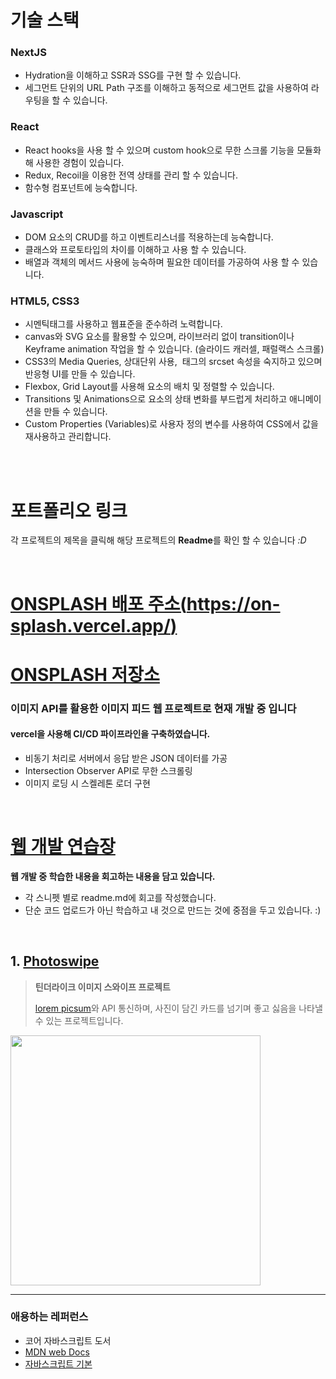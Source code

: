 
# 기술 스택
### NextJS 
- Hydration을 이해하고 SSR과 SSG를 구현 할 수 있습니다.
- 세그먼트 단위의 URL Path 구조를 이해하고 동적으로 세그먼트 값을 사용하여 라우팅을 할 수 있습니다.

### React
- React hooks을 사용 할 수 있으며 custom hook으로 무한 스크롤 기능을 모듈화해 사용한 경험이 있습니다.
- Redux, Recoil을 이용한 전역 상태를 관리 할 수 있습니다.
- 함수형 컴포넌트에 능숙합니다.

### Javascript
- DOM 요소의 CRUD를 하고 이벤트리스너를 적용하는데 능숙합니다.
- 클래스와 프로토타입의 차이를 이해하고 사용 할 수 있습니다.
- 배열과 객체의 메서드 사용에 능숙하며 필요한 데이터를 가공하여 사용 할 수 있습니다.

### HTML5, CSS3
-  시멘틱태그를 사용하고 웹표준을 준수하려 노력합니다.
- canvas와 SVG 요소를 활용할 수 있으며, 라이브러리 없이 transition이나 Keyframe animation 작업을 할 수 있습니다. (슬라이드 캐러셀, 패럴랙스 스크롤)
- CSS3의 Media Queries, 상대단위 사용, <img> 태그의 srcset 속성을 숙지하고 있으며 반응형 UI를 만들 수 있습니다.
- Flexbox, Grid Layout를 사용해 요소의 배치 및 정렬할 수 있습니다.
- Transitions 및 Animations으로 요소의 상태 변화를 부드럽게 처리하고 애니메이션을 만들 수 있습니다.
- Custom Properties (Variables)로 사용자 정의 변수를 사용하여 CSS에서 값을 재사용하고 관리합니다.





<br/>
<br/>


# 포트폴리오 링크
 각 프로젝트의 제목을 클릭해 해당 프로젝트의 **Readme**를 확인 할 수 있습니다 _:D_

<br/>

# [ONSPLASH 배포 주소(https://on-splash.vercel.app/)](https://on-splash.vercel.app/)
# [ONSPLASH 저장소](https://github.com/toa-web-dev/OnSplash)

### 이미지 API를 활용한 이미지 피드 웹 프로젝트로 현재 개발 중 입니다
#### vercel을 사용해 CI/CD 파이프라인을 구축하였습니다. 
- 비동기 처리로 서버에서 응답 받은 JSON 데이터를 가공
- Intersection Observer API로 무한 스크롤링
- 이미지 로딩 시 스켈레톤 로더 구현
  
<br/>

# [웹 개발 연습장](https://github.com/toa-web-dev/toa_web_notebook)

 **웹 개발 중 학습한 내용을 회고하는 내용을 담고 있습니다.**
 - 각 스니펫 별로 readme.md에 회고를 작성했습니다.
 - 단순 코드 업로드가 아닌 학습하고 내 것으로 만드는 것에 중점을 두고 있습니다. :)

<br/>

  
## 1. [Photoswipe](https://github.com/toa-web-dev/Photoswipe)

> **틴더라이크 이미지 스와이프 프로젝트** 
>
>  [lorem picsum](https://picsum.photos/)와 API 통신하며, 사진이 담긴 카드를 넘기며 좋고 싫음을 나타낼 수 있는 프로젝트입니다.
  <img src="https://github.com/toa-web-dev/toa-web-dev/assets/85207564/0800c402-fa58-46ee-a2da-0c15cf62c93e" width="400" height="400"/>


---
<!--
<br/>

#  현재 아래의 프로젝트는 서버를 복구할 수 없어 이상 정상적인 작동이 불가능한 점 양해 부탁드립니다.
<br/>
<br/>

## 2. [블로깅 프로젝트: Graphify_dev_note](https://github.com/toa-web-dev/Graphify_dev_note)

> **문서 관계 시각화 프로젝트**
>
> 개발 학습을 위해 블로깅하는 문서를 네트워크 그래프로 **시각화**하여 개념을 정리하고 다른 내용과의 연관성을 쉽게 확인 할 수 있는 프로젝트입니다.

<img src="https://github.com/toa-web-dev/toa-web-dev/assets/85207564/9157830b-1a96-484b-8347-e6f4b21445e7" width="800" height="400"/>

<br/>


## 3. [Leisure-Link-Plus](https://github.com/toa-web-dev/Leisure-Link-Plus)

> **무한스크롤 이미지 피드가 있는 여행지 사진 공유 웹사이트**
>
> 팀 프로젝트로 진행한 여행지 사진을 공유하는 웹 서비스를 개선한 `회고 프로젝트`입니다.

<br/>
-->



### 애용하는 레퍼런스
- 코어 자바스크립트 도서
- [MDN web Docs](https://developer.mozilla.org/ko/)
- [자바스크립트 기본](https://ko.javascript.info/first-steps)


